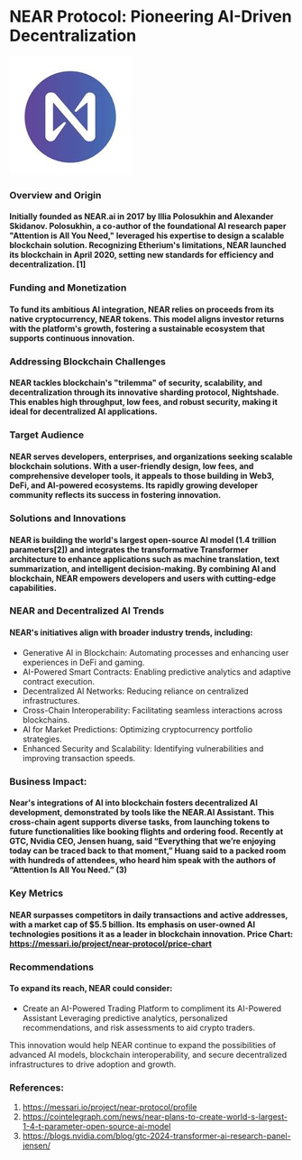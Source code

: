 #                                          NEAR Protocol: Pioneering AI-Driven Decentralization
![NEAR Logo](image.png)

### **Overview and Origin**
#### Initially founded as NEAR.ai in 2017 by Illia Polosukhin and Alexander Skidanov. Polosukhin, a co-author of the foundational AI research paper "Attention is All You Need," leveraged his expertise to design a scalable blockchain solution. Recognizing Etherium's limitations, NEAR launched its blockchain in April 2020, setting new standards for efficiency and decentralization. [1]

### **Funding and Monetization**

#### To fund its ambitious AI integration, NEAR relies on proceeds from its native cryptocurrency, NEAR tokens. This model aligns investor returns with the platform's growth, fostering a sustainable ecosystem that supports continuous innovation.

### **Addressing Blockchain Challenges**

#### NEAR tackles blockchain's "trilemma" of security, scalability, and decentralization through its innovative sharding protocol, Nightshade. This enables high throughput, low fees, and robust security, making it ideal for decentralized AI applications. 

### **Target Audience**

#### NEAR serves developers, enterprises, and organizations seeking scalable blockchain solutions. With a user-friendly design, low fees, and comprehensive developer tools, it appeals to those building in Web3, DeFi, and AI-powered ecosystems. Its rapidly growing developer community reflects its success in fostering innovation. 

### **Solutions and Innovations**

#### NEAR is building the world's largest open-source AI model (1.4 trillion parameters[2]) and integrates the transformative Transformer architecture to enhance applications such as machine translation, text summarization, and intelligent decision-making. By combining AI and blockchain, NEAR empowers developers and users with cutting-edge capabilities.

### **NEAR and Decentralized AI Trends**

#### NEAR's initiatives align with broader industry trends, including:
* Generative AI in Blockchain: Automating processes and enhancing user experiences in DeFi and gaming.
* AI-Powered Smart Contracts: Enabling predictive analytics and adaptive contract execution.
* Decentralized AI Networks: Reducing reliance on centralized infrastructures.
* Cross-Chain Interoperability: Facilitating seamless interactions across blockchains.
* AI for Market Predictions: Optimizing cryptocurrency portfolio strategies. 
* Enhanced Security and Scalability: Identifying vulnerabilities and improving transaction speeds.

### Business Impact:

#### Near's integrations of AI into blockchain fosters decentralized AI development, demonstrated by tools like the NEAR.AI Assistant. This cross-chain agent supports diverse tasks, from launching tokens to future functionalities like booking flights and ordering food. Recently at GTC, Nvidia CEO, Jensen huang, said “Everything that we’re enjoying today can be traced back to that moment,” Huang said to a packed room with hundreds of attendees, who heard him speak with the authors of “Attention Is All You Need.” (3)

### Key Metrics

#### NEAR surpasses competitors in daily transactions and active addresses, with a market cap of $5.5 billion. Its emphasis on user-owned AI technologies positions it as a leader in blockchain innovation. Price Chart: https://messari.io/project/near-protocol/price-chart

### Recommendations

#### To expand its reach, NEAR could consider:
* Create an AI-Powered Trading Platform to compliment its AI-Powered Assistant
    Leveraging predictive analytics, personalized recommendations, and risk assessments to aid crypto traders. 

This innovation would help NEAR continue to expand the possibilities of advanced AI models, blockchain interoperability, and secure decentralized infrastructures to drive adoption and growth. 




### References:
1. https://messari.io/project/near-protocol/profile 
2. https://cointelegraph.com/news/near-plans-to-create-world-s-largest-1-4-t-parameter-open-source-ai-model
3. https://blogs.nvidia.com/blog/gtc-2024-transformer-ai-research-panel-jensen/
